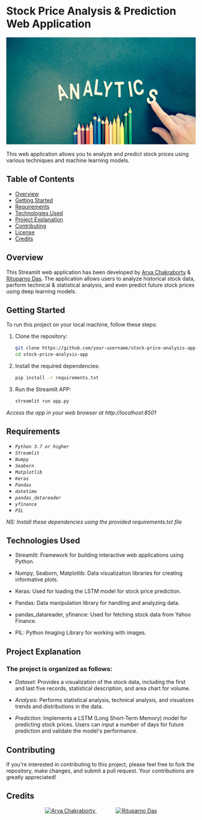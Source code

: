 # Stock Price Analysis & Prediction Web Application

![Stock Price Analysis & Prediction](stock2.jpg)

This web application allows you to analyze and predict stock prices using various techniques and machine learning models.

## Table of Contents
- [Overview](#overview)
- [Getting Started](#getting-started)
- [Requirements](#requirements)
- [Technologies Used](#technologies-used)
- [Project Explanation](#project-explanation)
- [Contributing](#contributing)
- [License](#license)
- [Credits](#credits)

## Overview

This Streamlit web application has been developed by [Arya Chakraborty](https://www.linkedin.com/in/arya-chakraborty-95a8411b2/) & [Rituparno Das](linkedin.com/in/rituparno-das-473a01198). The application allows users to analyze historical stock data, perform technical & statistical analysis, and even predict future stock prices using deep learning models.

## Getting Started

To run this project on your local machine, follow these steps:

1. Clone the repository:
   ```bash
   git clone https://github.com/your-username/stock-price-analysis-app.git
   cd stock-price-analysis-app

2. Install the required dependencies:
    ```bash
    pip install -r requirements.txt

3. Run the Streamlit APP:
    ```bash
    streamlit run app.py

*Access the app in your web browser at http://localhost:8501*

## Requirements

- *`Python 3.7 or higher`*
- *`Streamlit`*
- *`Numpy`*
- *`Seaborn`*
- *`Matplotlib`*
- *`Keras`*
- *`Pandas`*
- *`datetime`*
- *`pandas_datareader`*
- *`yfinance`*
- *`PIL`*

*NS: Install these dependencies using the provided requirements.txt file*

## Technologies Used

- Streamlit: Framework for building interactive web applications using Python.

- Numpy, Seaborn, Matplotlib: Data visualization libraries for creating informative plots.

- Keras: Used for loading the LSTM model for stock price prediction.

- Pandas: Data manipulation library for handling and analyzing data.

- pandas_datareader, yfinance: Used for fetching stock data from Yahoo Finance.

- PIL: Python Imaging Library for working with images.

## Project Explanation

### The project is organized as follows:

- *Dataset:* Provides a visualization of the stock data, including the first and last five records, statistical description, and area chart for volume.

- *Analysis:* Performs statistical analysis, technical analysis, and visualizes trends and distributions in the data.

- *Prediction:* Implements a LSTM (Long Short-Term Memory) model for predicting stock prices. Users can input a number of days for future prediction and validate the model's performance.


## Contributing 

If you're interested in contributing to this project, please feel free to fork the repository, make changes, and submit a pull request. Your contributions are greatly appreciated! 

## Credits

<p align="center">
  <a href="https://arya920.github.io/My_Portfolio/">
    <img src="Arya_Chakraborty.jpg" alt="Arya Chakraborty" width="250">  
  </a>
  &nbsp;&nbsp;&nbsp;&nbsp;&nbsp;&nbsp;&nbsp;&nbsp;&nbsp;&nbsp;&nbsp;&nbsp; <!-- Add some space between images -->
 <a href="https://www.linkedin.com/in/rituparno-das-473a01198/">
    <img src="Rituparno_Das.jpg" alt="Rituparno Das" width="250"> 
  </a>